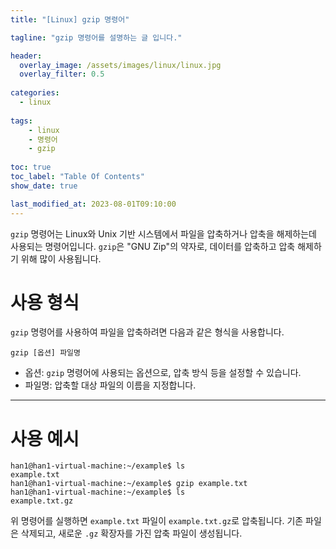 ```yaml
---
title: "[Linux] gzip 명령어"

tagline: "gzip 명령어를 설명하는 글 입니다."

header:
  overlay_image: /assets/images/linux/linux.jpg
  overlay_filter: 0.5
  
categories:
  - linux
  
tags:
    - linux
    - 명령어
    - gzip
    
toc: true
toc_label: "Table Of Contents"
show_date: true

last_modified_at: 2023-08-01T09:10:00
---
```


`gzip` 명령어는 Linux와 Unix 기반 시스템에서 파일을 압축하거나 압축을 해제하는데 사용되는 명령어입니다. `gzip`은 "GNU Zip"의 약자로, 데이터를 압축하고 압축 해제하기 위해 많이 사용됩니다.

# 사용 형식
`gzip` 명령어를 사용하여 파일을 압축하려면 다음과 같은 형식을 사용합니다.

``` shell
gzip [옵션] 파일명
```
- 옵션: `gzip` 명령어에 사용되는 옵션으로, 압축 방식 등을 설정할 수 있습니다.
- 파일명: 압축할 대상 파일의 이름을 지정합니다.

---
# 사용 예시

``` shell
han1@han1-virtual-machine:~/example$ ls
example.txt
han1@han1-virtual-machine:~/example$ gzip example.txt 
han1@han1-virtual-machine:~/example$ ls
example.txt.gz
```
위 명령어를 실행하면 `example.txt` 파일이 `example.txt.gz`로 압축됩니다. 기존 파일은 삭제되고, 새로운 `.gz` 확장자를 가진 압축 파일이 생성됩니다.

